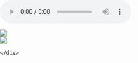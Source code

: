 <!doctype html>
<html lang="en">
<head>
    <meta charset="UTF-8">
    <meta name="viewport" content="width=device-width, user-scalable=no, initial-scale=1.0, maximum-scale=1.0, minimum-scale=1.0">
    <meta http-equiv="X-UA-Compatible" content="ie=edge">
    <link rel="stylesheet" href="style.css">
    <title id = "title"></title>
    
</head>
<body onload="time()" style="padding: 0; margin: 0; font-family: sans-serif;">
<audio  controls>
    <source src="billie-eilish-i-love-you(mp3-top.info).mp3">
</audio>
   <!--  <div class="black" style="color: #fff;  width: 50%; position:fixed; height: 100%;">
    </div>
    <div class="white" style="width: 50%; position:fixed; height: 100%; margin-left: 50%">
    </div> -->

<span id="t"></span>
    <div class="slide1" id="1">
       <img src="R (2).png"  /> 
    </div>
    <span id="block_summ"></span>
    <div class="slide2" id="2">
         <img src="L (2).png"  /> 
        
    </div>
<canvas id="space"></canvas>
<script src="https://ajax.googleapis.com/ajax/libs/jquery/2.2.0/jquery.min.js"></script>
<script src="script.js"></script>
</body>
</html>
